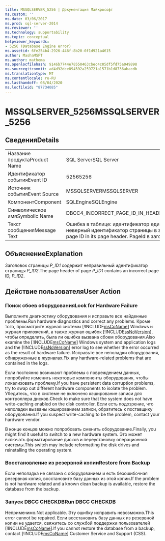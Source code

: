 ```yaml
---
title: MSSQLSERVER_5256 | Документация Майкрософт
ms.custom: ''
ms.date: 03/06/2017
ms.prod: sql-server-2014
ms.reviewer: ''
ms.technology: supportability
ms.topic: conceptual
helpviewer_keywords:
- 5256 (Database Engine error)
ms.assetid: 6fe254b4-2926-446f-8b20-0f1d921a4615
author: MashaMSFT
ms.author: mathoma
ms.openlocfilehash: 9146b7744e78550463cbec4c05df5fd75a049898
ms.sourcegitcommit: ad4d92dce894592a259721a1571b1d8736abacdb
ms.translationtype: MT
ms.contentlocale: ru-RU
ms.lasthandoff: 08/04/2020
ms.locfileid: "87734085"
---
```

# <a name="mssqlserver_5256"></a><span data-ttu-id="856ce-102">MSSQLSERVER_5256</span><span class="sxs-lookup"><span data-stu-id="856ce-102">MSSQLSERVER_5256</span></span>
    
## <a name="details"></a><span data-ttu-id="856ce-103">Сведения</span><span class="sxs-lookup"><span data-stu-id="856ce-103">Details</span></span>  
  
|||  
|-|-|  
|<span data-ttu-id="856ce-104">Название продукта</span><span class="sxs-lookup"><span data-stu-id="856ce-104">Product Name</span></span>|<span data-ttu-id="856ce-105">SQL Server</span><span class="sxs-lookup"><span data-stu-id="856ce-105">SQL Server</span></span>|  
|<span data-ttu-id="856ce-106">Идентификатор события</span><span class="sxs-lookup"><span data-stu-id="856ce-106">Event ID</span></span>|<span data-ttu-id="856ce-107">5256</span><span class="sxs-lookup"><span data-stu-id="856ce-107">5256</span></span>|  
|<span data-ttu-id="856ce-108">Источник события</span><span class="sxs-lookup"><span data-stu-id="856ce-108">Event Source</span></span>|<span data-ttu-id="856ce-109">MSSQLSERVER</span><span class="sxs-lookup"><span data-stu-id="856ce-109">MSSQLSERVER</span></span>|  
|<span data-ttu-id="856ce-110">Компонент</span><span class="sxs-lookup"><span data-stu-id="856ce-110">Component</span></span>|<span data-ttu-id="856ce-111">SQLEngine</span><span class="sxs-lookup"><span data-stu-id="856ce-111">SQLEngine</span></span>|  
|<span data-ttu-id="856ce-112">Символическое имя</span><span class="sxs-lookup"><span data-stu-id="856ce-112">Symbolic Name</span></span>|<span data-ttu-id="856ce-113">DBCC4_INCORRECT_PAGE_ID_IN_HEADER_NO_METADATA</span><span class="sxs-lookup"><span data-stu-id="856ce-113">DBCC4_INCORRECT_PAGE_ID_IN_HEADER_NO_METADATA</span></span>|  
|<span data-ttu-id="856ce-114">Текст сообщения</span><span class="sxs-lookup"><span data-stu-id="856ce-114">Message Text</span></span>|<span data-ttu-id="856ce-115">Ошибка в таблице: идентификатор единицы распределения A_ID, страница с идентификатором P_ID1 содержит неверный идентификатор страницы в заголовке.</span><span class="sxs-lookup"><span data-stu-id="856ce-115">Table error: alloc unit ID A_ID, page P_ID1 contains an incorrect page ID in its page header.</span></span> <span data-ttu-id="856ce-116">PageId в заголовке страницы равен P_ID2.</span><span class="sxs-lookup"><span data-stu-id="856ce-116">The PageId in the page header = P_ID2.</span></span>|  
  
## <a name="explanation"></a><span data-ttu-id="856ce-117">Объяснение</span><span class="sxs-lookup"><span data-stu-id="856ce-117">Explanation</span></span>  
 <span data-ttu-id="856ce-118">Заголовок страницы *P_ID1* содержит неправильный идентификатор страницы *P_ID2*.</span><span class="sxs-lookup"><span data-stu-id="856ce-118">The page header of page *P_ID1* contains an incorrect page ID, *P_ID2*.</span></span>  
  
## <a name="user-action"></a><span data-ttu-id="856ce-119">Действие пользователя</span><span class="sxs-lookup"><span data-stu-id="856ce-119">User Action</span></span>  
  
### <a name="look-for-hardware-failure"></a><span data-ttu-id="856ce-120">Поиск сбоев оборудования</span><span class="sxs-lookup"><span data-stu-id="856ce-120">Look for Hardware Failure</span></span>  
 <span data-ttu-id="856ce-121">Выполните диагностику оборудования и исправьте все найденные проблемы.</span><span class="sxs-lookup"><span data-stu-id="856ce-121">Run hardware diagnostics and correct any problems.</span></span> <span data-ttu-id="856ce-122">Кроме того, просмотрите журнал системы [!INCLUDE[msCoName](../../includes/msconame-md.md)] Windows и журнал приложений, а также журнал ошибок [!INCLUDE[ssNoVersion](../../includes/ssnoversion-md.md)], чтобы определить, была ли ошибка вызвана сбоем оборудования.</span><span class="sxs-lookup"><span data-stu-id="856ce-122">Also examine the [!INCLUDE[msCoName](../../includes/msconame-md.md)] Windows system and application logs and the [!INCLUDE[ssNoVersion](../../includes/ssnoversion-md.md)] error log to see whether the error occurred as the result of hardware failure.</span></span> <span data-ttu-id="856ce-123">Исправьте все неполадки оборудования, обнаруженные в журналах.</span><span class="sxs-lookup"><span data-stu-id="856ce-123">Fix any hardware-related problems that are contained in the logs.</span></span>  
  
 <span data-ttu-id="856ce-124">Если постоянно возникают проблемы с повреждением данных, попробуйте изменить некоторые компоненты оборудования, чтобы локализовать проблему.</span><span class="sxs-lookup"><span data-stu-id="856ce-124">If you have persistent data corruption problems, try to swap out different hardware components to isolate the problem.</span></span> <span data-ttu-id="856ce-125">Убедитесь, что в системе не включено кэширование записи для контроллера дисков.</span><span class="sxs-lookup"><span data-stu-id="856ce-125">Check to make sure that the system does not have write-caching enabled on the disk controller.</span></span> <span data-ttu-id="856ce-126">Если есть подозрение, что неполадки вызваны кэшированием записи, обратитесь к поставщику оборудования.</span><span class="sxs-lookup"><span data-stu-id="856ce-126">If you suspect write-caching to be the problem, contact your hardware vendor.</span></span>  
  
 <span data-ttu-id="856ce-127">В конце концов можно попробовать сменить оборудование.</span><span class="sxs-lookup"><span data-stu-id="856ce-127">Finally, you might find it useful to switch to a new hardware system.</span></span> <span data-ttu-id="856ce-128">Это может включать форматирование дисков и переустановку операционной системы.</span><span class="sxs-lookup"><span data-stu-id="856ce-128">This switch may include reformatting the disk drives and reinstalling the operating system.</span></span>  
  
### <a name="restore-from-backup"></a><span data-ttu-id="856ce-129">Восстановление из резервной копии</span><span class="sxs-lookup"><span data-stu-id="856ce-129">Restore from Backup</span></span>  
 <span data-ttu-id="856ce-130">Если неполадка не связана с оборудованием и есть безошибочная резервная копия, восстановите базу данных из этой копии.</span><span class="sxs-lookup"><span data-stu-id="856ce-130">If the problem is not hardware related and a known clean backup is available, restore the database from the backup.</span></span>  
  
### <a name="run-dbcc-checkdb"></a><span data-ttu-id="856ce-131">Запуск DBCC CHECKDB</span><span class="sxs-lookup"><span data-stu-id="856ce-131">Run DBCC CHECKDB</span></span>  
 <span data-ttu-id="856ce-132">Неприменимо.</span><span class="sxs-lookup"><span data-stu-id="856ce-132">Not applicable.</span></span> <span data-ttu-id="856ce-133">Эту ошибку исправить невозможно.</span><span class="sxs-lookup"><span data-stu-id="856ce-133">This error cannot be repaired.</span></span> <span data-ttu-id="856ce-134">Если восстановить базу данных из резервной копии не удается, свяжитесь со службой поддержки пользователей [!INCLUDE[msCoName](../../includes/msconame-md.md)].</span><span class="sxs-lookup"><span data-stu-id="856ce-134">If you cannot restore the database from a backup, contact [!INCLUDE[msCoName](../../includes/msconame-md.md)] Customer Service and Support (CSS).</span></span>  
  
  
